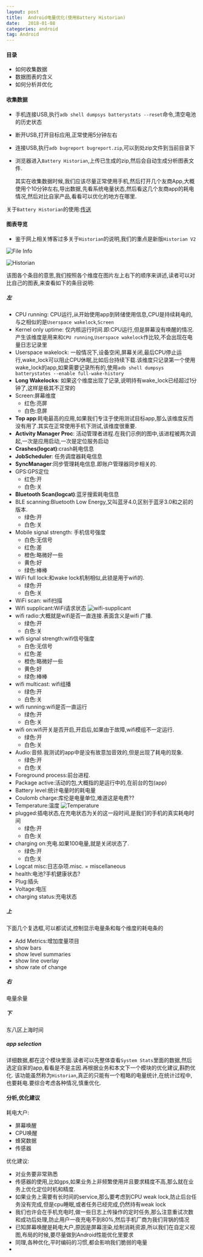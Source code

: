 ```yaml
---
layout: post
title:  Android电量优化(使用Battery Historian)
date:   2018-01-08
categories: android
tag: Android
---
```


#### 目录 ####

- 如何收集数据
- 数据图表的含义
- 如何分析并优化

#### 收集数据 ####

- 手机连接USB,执行`adb shell dumpsys batterystats --reset`命令,清空电池的历史状态
- 断开USB,打开目标应用,正常使用5分钟左右
- 连接USB,执行`adb bugreport bugreport.zip`,可以到处zip文件到当前目录下
- 浏览器进入`Battery Historian`,上传已生成的zip,然后会自动生成分析图表文件.

	其实在收集数据时候,我们应该尽量正常使用手机,然后打开几个友商App,大概使用个10分钟左右,导出数据,先看系统电量状态,然后看这几个友商app的耗电情况,然后对比自家产品,看看可以优化的地方在哪里.

关于`Battery Historian`的使用:[传送](http://xusx1024.com/2018/01/04/battery-historian/)

#### 图表导览 ####

* 鉴于网上相关博客过多关于`Historian`的说明,我们的重点是新版`Historian V2`

![File Info](/images/battery_historian_file_info.png)

![Historian](/images/battery_historian_historian.png)

该图各个条目的意思,我们按照各个维度在图片左上右下的顺序来讲述,读者可以对比自己的图表,来查看如下的条目说明:

##### 左 #####
- CPU running: CPU运行,从开始使用app到转储使用信息,CPU是持续耗电的,与之相似的是`Userspace wakelock`,`Screen`
- Kernel only uptime: 仅内核运行时间.即:CPU运行,但是屏幕没有唤醒的情况.产生该维度是用来和`CPU running`,`Userspace wakelock`作比较,不会出现在电量日志记录里
- Userspace wakelock: 一般情况下,设备空闲,屏幕关闭,最后CPU停止运行,wake_lock可以阻止CPU休眠,比如后台持续下载.该维度只记录第一个使用wake_lock的app,如果需要记录所有的,使用`adb shell dumpsys batterystates --enable full-wake-history`
- **Long Wakelocks**: 如果这个维度出现了记录,说明持有wake_lock已经超过1分钟了,这样是极其不正常的
- Screen:屏幕维度
	- 红色:亮屏
	- 白色:息屏
- **Top app**:耗电最高的应用,如果我们专注于使用测试目标app,那么该维度反而没有用了.其实在正常使用手机下测试,该维度很重要.
- **Activity Manager Proc**: 活动管理者进程.在我们示例的图中,该进程被两次调起,一次是应用启动,一次是定位服务启动
- **Crashes(logcat)**:crash耗电信息
- **JobScheduler**: 任务调度器耗电信息
- **SyncManager**:同步管理耗电信息.即账户管理器同步相关的.
- GPS:GPS定位
	- 红色:开
	- 白色:关
- **Bluetooth Scan(logcat)**:蓝牙搜索耗电信息
- BLE scanning:Bluetooth Low Energy,又叫蓝牙4.0,区别于蓝牙3.0和之前的版本.
	- 绿色:开
	- 白色:关
- Mobile signal strength: 手机信号强度
	- 白色:无信号
	- 红色:差
	- 橙色:略微好一些
	- 黄色:好
	- 绿色:棒棒
- WiFi full lock:和wake lock机制相似,此锁是用于wifi的.
	- 绿色:开
	- 白色:关
- WiFi scan: wifi扫描
- Wifi supplicant:WiFi请求状态
![wifi-supplicant](/images/wifi-supplicant.png)
- wifi radio:大概就是wifi是否一直连接.表面含义是wifi 广播.
	- 绿色:开
	- 白色:关
- wifi signal strength:wifi信号强度
	- 白色:无信号
	- 红色:差
	- 橙色:略微好一些
	- 黄色:好
	- 绿色:棒棒
- wifi multicast: wifi组播
	- 绿色:开
	- 白色:关
- wifi running:wifi是否一直运行
	- 绿色:开
	- 白色:关
- wifi on:wifi开关是否开启,开启后,如果由于故障,wifi模组不一定运行.
	- 绿色:开
	- 白色:关
- Audio:音频.我测试的app中是没有故意加音效的,但是出现了耗电的现象.
	- 绿色:开
	- 白色:关
- Foreground process:前台进程.
- Package active:活动的包,大概指的是运行中的,在前台的包(app)
- Battery level:统计电量时的耗电量
- Coulomb charge:库伦是电量单位,难道这是电费??
- Temperature:温度
![Temperature](/images/battery_temperature.png)
- plugged:插电状态,在充电状态为关的这一段时间,是我们的手机的真实耗电时间
	- 绿色:开
	- 白色:关
- charging on:充电.如果100电量,就是关闭状态了.
	- 绿色:开
	- 白色:关
- Logcat misc:日志杂项.misc. = miscellaneous
- health:电池?手机健康状态?
- Plug:插头
- Voltage:电压
- charging status:充电状态


##### 上 #####

下面几个复选框,可以都试试,控制显示电量条和每个维度的耗电条的

- Add Metrics:增加度量项目
- show bars
- show level summaries
- show line overlay
- show rate of change

##### 右 #####
电量余量
##### 下 #####
东八区上海时间


##### app selection #####

详细数据,都在这个模块里面.读者可以先整体查看`System Stats`里面的数据,然后选定自家的app,看看是不是主因.再根据业务和本文下一个模块的优化建议,斟酌优化.
该功能虽然称为`Historian`,真正的只能有一个粗略的电量统计,在统计过程中,也要耗电.要综合考虑各种情况,慎重优化.

#### 分析,优化建议 ####

耗电大户:

- 屏幕唤醒
- CPU唤醒
- 蜂窝数据
- 传感器

优化建议:

- 对业务要非常熟悉
- 传感器的使用,比如gps,如果业务上非频繁使用并且要求精度不高,那么就在业务上优化定位时机和精度.
- 如果业务上需要有长时间的service,那么要考虑到CPU weak lock,防止后台任务没有完成,但是cpu睡眠,或者任务已经完成,仍然持有weak lock
- 我们也许会在手机充电时,做一些日志上传操作的定时任务,那么注意重试次数和成功后处理,防止用户一夜充电不到80%,然后手机厂商为我们背锅的情况
- 已知屏幕唤醒是耗电大户,原因是屏幕渲染,绘制消耗资源,所以我们在自定义视图,布局的时候,要尽量做到Android性能优化里要求
- 同理,各种优化,平时编码的习惯,都会影响我们脆弱的电量
- 

 